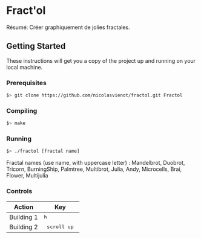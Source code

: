 # Fract'ol

Résumé: Créer graphiquement de jolies fractales.

## Getting Started

These instructions will get you a copy of the project up and running on your local machine.

### Prerequisites

```bash
$> git clone https://github.com/nicolasvienot/fractol.git Fractol
```

### Compiling

```bash
$> make
```

### Running

```bash
$> ./fractol [fractal name]
```

Fractal names (use name, with uppercase letter) :
Mandelbrot, Duobrot, Tricorn, BurningShip, Palmtree, Multibrot, Julia, Andy, Microcells, Brai, Flower, Multijulia

### Controls

Action | Key
---------------------- | ---------
Building 1 | <kbd>h</kbd>
Building 2 | <kbd>&nbsp;scroll up&nbsp;</kbd>
